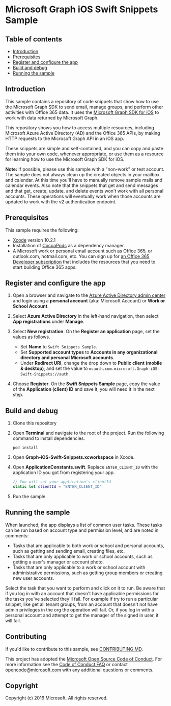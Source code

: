 # Microsoft Graph iOS Swift Snippets Sample

## Table of contents

- [Introduction](#introduction)
- [Prerequisites](#prerequisites)
- [Register and configure the app](#register-and-configure-the-app)
- [Build and debug](#build-and-debug)
- [Running the sample](#running-the-sample)

## Introduction

This sample contains a repository of code snippets that show how to use the Microsoft Graph SDK to send email, manage groups, and perform other activities with Office 365 data. It uses the [Microsoft Graph SDK for iOS](https://github.com/microsoftgraph/msgraph-sdk-ios) to work with data returned by Microsoft Graph.

This repository shows you how to access multiple resources, including Microsoft Azure Active Directory (AD) and the Office 365 APIs, by making HTTP requests to the Microsoft Graph API in an iOS app.

These snippets are simple and self-contained, and you can copy and paste them into your own code, whenever appropriate, or use them as a resource for learning how to use the Microsoft Graph SDK for iOS.

**Note:** If possible, please use this sample with a "non-work" or test account. The sample does not always clean up the created objects in your mailbox and calendar. At this time you'll have to manually remove sample mails and calendar events. Also note that the snippets that get and send messages and that get, create, update, and delete events won't work with all personal accounts. These operations will eventually work when those accounts are updated to work with the v2 authentication endpoint.

## Prerequisites

This sample requires the following:

- [Xcode](https://developer.apple.com/xcode/downloads/) version 10.2.1
- Installation of [CocoaPods](https://guides.cocoapods.org/using/using-cocoapods.html)  as a dependency manager.
- A Microsoft work or personal email account such as Office 365, or outlook.com, hotmail.com, etc. You can sign up for [an Office 365 Developer subscription](https://aka.ms/devprogramsignup) that includes the resources that you need to start building Office 365 apps.

## Register and configure the app

1. Open a browser and navigate to the [Azure Active Directory admin center](https://aad.portal.azure.com) and login using a **personal account** (aka: Microsoft Account) or **Work or School Account**.

1. Select **Azure Active Directory** in the left-hand navigation, then select **App registrations** under **Manage**.

1. Select **New registration**. On the **Register an application** page, set the values as follows.

    - Set **Name** to `Swift Snippets Sample`.
    - Set **Supported account types** to **Accounts in any organizational directory and personal Microsoft accounts**.
    - Under **Redirect URI**, change the drop down to **Public client (mobile & desktop)**, and set the value to `msauth.com.microsoft.Graph-iOS-Swift-Snippets://auth`.

1. Choose **Register**. On the **Swift Snippets Sample** page, copy the value of the **Application (client) ID** and save it, you will need it in the next step.

## Build and debug

1. Clone this repository

1. Open **Terminal** and navigate to the root of the project. Run the following command to install dependencies.

    ```Shell
    pod install
    ```

1. Open **Graph-iOS-Swift-Snippets.xcworkspace** in Xcode.

1. Open **ApplicationConstants.swift**. Replace `ENTER_CLIENT_ID` with the application ID you got from registering your app.

    ```swift
    // You will set your application's clientId
    static let clientId = "ENTER_CLIENT_ID"
    ```

1. Run the sample.

## Running the sample

When launched, the app displays a list of common user tasks. These tasks can be run based on account type and permission level, and are noted in comments:

- Tasks that are applicable to both work or school and personal accounts, such as getting and sending email, creating files, etc.
- Tasks that are only applicable to work or school accounts, such as getting a user's manager or account photo.
- Tasks that are only applicable to a work or school account with administrative permissions, such as getting group members or creating new user accounts.

Select the task that you want to perform and click on it to run. Be aware that if you log in with an account that doesn't have applicable permissions for the tasks you've selected they'll fail. For example if try to run a particular snippet, like get all tenant groups, from an account that doesn't not have admin privileges in the org the operation will fail. Or, if you log in with a personal account and attempt to get the manager of the signed in user, it will fail.

## Contributing

If you'd like to contribute to this sample, see [CONTRIBUTING.MD](/CONTRIBUTING.md).

This project has adopted the [Microsoft Open Source Code of Conduct](https://opensource.microsoft.com/codeofconduct/). For more information see the [Code of Conduct FAQ](https://opensource.microsoft.com/codeofconduct/faq/) or contact [opencode@microsoft.com](mailto:opencode@microsoft.com) with any additional questions or comments.

## Copyright

Copyright (c) 2016 Microsoft. All rights reserved.
